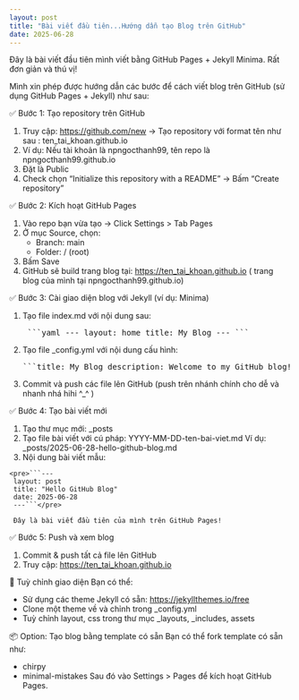 ```yaml
---
layout: post
title: "Bài viết đầu tiên...Hướng dẫn tạo Blog trên GitHub"
date: 2025-06-28
---
```


Đây là bài viết đầu tiên mình viết bằng GitHub Pages + Jekyll Minima. Rất đơn giản và thú vị!

Mình xin phép được hướng dẫn các bước để cách viết blog trên GitHub (sử dụng GitHub Pages + Jekyll) như sau: 

✅ Bước 1: Tạo repository trên GitHub  
  1. Truy cập: https://github.com/new -> Tạo repository với format tên như sau : ten_tai_khoan.github.io
  2. Ví dụ: Nếu tài khoản là npngocthanh99, tên repo là npngocthanh99.github.io
  3. Đặt là Public
  4. Check chọn “Initialize this repository with a README” -> Bấm “Create repository”

✅ Bước 2: Kích hoạt GitHub Pages
  1. Vào repo bạn vừa tạo -> Click Settings > Tab Pages
  2. Ở mục Source, chọn:
     - Branch: main 
     - Folder: / (root) 
  3. Bấm Save 
  4. GitHub sẽ build trang blog tại: https://ten_tai_khoan.github.io ( trang blog của mình tại npngocthanh99.github.io)

✅ Bước 3: Cài giao diện blog với Jekyll (ví dụ: Minima)
  1. Tạo file index.md với nội dung sau:

     <pre> ```yaml --- layout: home title: My Blog --- ``` </pre>

  2. Tạo file _config.yml với nội dung cấu hình:

     <pre>```title: My Blog description: Welcome to my GitHub blog! theme: minima```</pre>
     
  3. Commit và push các file lên GitHub (push trên nhánh chính cho dễ và nhanh nhá hihi ^_^ )

✅ Bước 4: Tạo bài viết mới
  1. Tạo thư mục mới: _posts
  2. Tạo file bài viết với cú pháp: YYYY-MM-DD-ten-bai-viet.md
     Ví dụ: _posts/2025-06-28-hello-github-blog.md
  3. Nội dung bài viết mẫu:

    <pre>```---
     layout: post
     title: "Hello GitHub Blog"
     date: 2025-06-28
     ---```</pre>

     Đây là bài viết đầu tiên của mình trên GitHub Pages!

✅ Bước 5: Push và xem blog
  1. Commit & push tất cả file lên GitHub
  2. Truy cập: https://ten_tai_khoan.github.io

🎨 Tuỳ chỉnh giao diện
 Bạn có thể:
   - Sử dụng các theme Jekyll có sẵn: https://jekyllthemes.io/free
   - Clone một theme về và chỉnh trong _config.yml
   - Tuỳ chỉnh layout, css trong thư mục _layouts, _includes, assets

📦 Option: Tạo blog bằng template có sẵn
 Bạn có thể fork template có sẵn như:
   - chirpy
   - minimal-mistakes
 Sau đó vào Settings > Pages để kích hoạt GitHub Pages.
